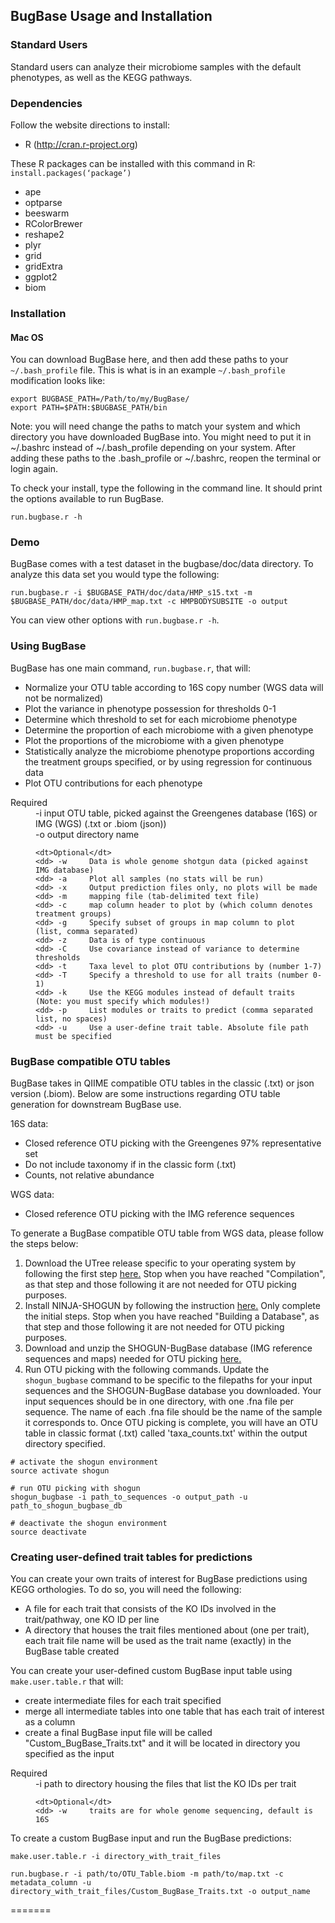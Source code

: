 ## BugBase Usage and Installation

### Standard Users
Standard users can analyze their microbiome samples with the default phenotypes, as well as the KEGG pathways. 

### Dependencies

Follow the website directions to install:
* R (http://cran.r-project.org)

These R packages can be installed with this command in R: `install.packages(‘package’)`
* ape
* optparse
* beeswarm
* RColorBrewer
* reshape2
* plyr
* grid
* gridExtra
* ggplot2
* biom

### Installation
#### Mac OS
You can download BugBase here, and then add these paths to your `~/.bash_profile` file. This is what is in an example `~/.bash_profile` modification looks like:

```
export BUGBASE_PATH=/Path/to/my/BugBase/
export PATH=$PATH:$BUGBASE_PATH/bin
```

Note: you will need change the paths to match your system and which directory you have downloaded BugBase into. You might need to put it in ~/.bashrc instead of ~/.bash_profile depending on your system. After adding these paths to the .bash_profile or ~/.bashrc, reopen the terminal or login again.

To check your install, type the following in the command line.  It should print the options available to run BugBase.

```
run.bugbase.r -h 
```

### Demo
BugBase comes with a test dataset in the bugbase/doc/data directory. To analyze this data set you would type the following:

```
run.bugbase.r -i $BUGBASE_PATH/doc/data/HMP_s15.txt -m $BUGBASE_PATH/doc/data/HMP_map.txt -c HMPBODYSUBSITE -o output
```

You can view other options with `run.bugbase.r -h`.

### Using BugBase 

BugBase has one main command, `run.bugbase.r`, that will:
-	Normalize your OTU table according to 16S copy number (WGS data will not be normalized)
-	Plot the variance in phenotype possession for thresholds 0-1
-	Determine which threshold to set for each microbiome phenotype
-	Determine the proportion of each microbiome with a given phenotype
-	Plot the proportions of the microbiome with a given phenotype
-	Statistically analyze the microbiome phenotype proportions according the treatment groups specified, or by using regression for continuous data
-	Plot OTU contributions for each phenotype


<dl>
	<dt>Required</dt>
	<dd> -i     input OTU table, picked against the Greengenes database (16S) or IMG (WGS) (.txt or .biom (json))
	<dd> -o     output directory name
	
	<dt>Optional</dt>
	<dd> -w	 	Data is whole genome shotgun data (picked against IMG database)
	<dd> -a 	Plot all samples (no stats will be run)
	<dd> -x		Output prediction files only, no plots will be made
	<dd> -m     mapping file (tab-delimited text file)
	<dd> -c     map column header to plot by (which column denotes treatment groups)
	<dd> -g 	Specify subset of groups in map column to plot (list, comma separated)
	<dd> -z 	Data is of type continuous 
	<dd> -C 	Use covariance instead of variance to determine thresholds
	<dd> -t	 	Taxa level to plot OTU contributions by (number 1-7)
	<dd> -T 	Specify a threshold to use for all traits (number 0-1)
	<dd> -k 	Use the KEGG modules instead of default traits (Note: you must specify which modules!)
	<dd> -p 	List modules or traits to predict (comma separated list, no spaces)
	<dd> -u	 	Use a user-define trait table. Absolute file path must be specified

	
</dl>

### BugBase compatible OTU tables

BugBase takes in QIIME compatible OTU tables in the classic (.txt) or json version (.biom).  Below are some instructions regarding OTU table generation for downstream BugBase use.

16S data:
- Closed reference OTU picking with the Greengenes 97% representative set
- Do not include taxonomy if in the classic form (.txt)
- Counts, not relative abundance

WGS data:
- Closed reference OTU picking with the IMG reference sequences

To generate a BugBase compatible OTU table from WGS data, please follow the steps below:

1. Download the UTree release specific to your operating system by following the first step [here.](https://github.com/knights-lab/UTree "UTree") Stop when you have reached "Compilation", as that step and those following it are not needed for OTU picking purposes.
2. Install NINJA-SHOGUN by following the instruction [here.](https://github.com/knights-lab/NINJA-SHOGUN "SHOGUN") Only complete the initial steps.  Stop when you have reached "Building a Database", as that step and those following it are not needed for OTU picking purposes.
3. Download and unzip the SHOGUN-BugBase database (IMG reference sequences and maps) needed for OTU picking [here.](https://drive.google.com/open?id=0ByVmiknyDGaiM3M0dDBJMkZuZDg "shogun-bugbase-db")
4. Run OTU picking with the following commands.  Update the `shogun_bugbase` command to be specific to the filepaths for your input sequences and the SHOGUN-BugBase database you downloaded.  Your input sequences should be in one directory, with one .fna file per sequence. The name of each .fna file should be the name of the sample it corresponds to. Once OTU picking is complete, you will have an OTU table in classic format (.txt) called 'taxa_counts.txt' within the output directory specified.
```
# activate the shogun environment
source activate shogun      

# run OTU picking with shogun
shogun_bugbase -i path_to_sequences -o output_path -u path_to_shogun_bugbase_db

# deactivate the shogun environment
source deactivate
```

### Creating user-defined trait tables for predictions

You can create your own traits of interest for BugBase predictions using KEGG orthologies.  To do so, you will need the following:

- A file for each trait that consists of the KO IDs involved in the trait/pathway, one KO ID per line
- A directory that houses the trait files mentioned about (one per trait), each trait file name will be used as the trait name (exactly) in the BugBase table created

You can create your user-defined custom BugBase input table using `make.user.table.r` that will:
- create intermediate files for each trait specified
- merge all intermediate tables into one table that has each trait of interest as a column
- create a final BugBase input file will be called "Custom_BugBase_Traits.txt" and it will be located in directory you specified as the input

<dl>
	<dt>Required</dt>
	<dd> -i     path to directory housing the files that list the KO IDs per trait
	
	<dt>Optional</dt>
	<dd> -w	 	traits are for whole genome sequencing, default is 16S
</dl>

To create a custom BugBase input and run the BugBase predictions:

```
make.user.table.r -i directory_with_trait_files

run.bugbase.r -i path/to/OTU_Table.biom -m path/to/map.txt -c metadata_column -u directory_with_trait_files/Custom_BugBase_Traits.txt -o output_name

```



=======
